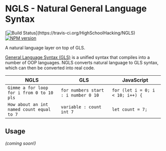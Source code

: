 # NGLS - Natural General Language Syntax

[![Build Status](https://travis-ci.org/HighSchoolHacking/NGLS.svg?)](https://travis-ci.org/HighSchoolHacking/NGLS)
[![NPM version](https://badge.fury.io/js/ngls.svg)](http://badge.fury.io/js/ngls)

A natural language layer on top of GLS.

[General Language Syntax (GLS)](https://github.com/highschoolhacking/gls) is a unified syntax that compiles into a number of OOP languages.
NGLS converts natural language to GLS syntax, which can then be converted into real code.

<table>
    <thead>
        <th>NGLS</th>
        <th>GLS</th>
        <th>JavaScript</th>
    </thead>
    <tbody>
        <tr>
            <td><code>Gimme a for loop for i from 0 to 10 pls</code></td>
            <td><code>for numbers start : i number 0 10</code></td>
            <td><code>for (let i = 0; i < 10; i++) {</code></td>
        </tr>
        <tr>
            <td><code>How about an int named count equal to 7</code></td>
            <td><code>variable : count int 7</code></td>
            <td><code>let count = 7;</code></td>
        </tr>
    </tbody>
</table>


## Usage

*(coming soon!)*


